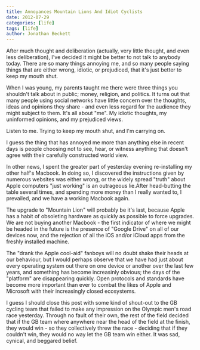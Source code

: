 ```yaml
---
title: Annoyances Mountain Lions And Idiot Cyclists
date: 2012-07-29
categories: [life]
tags: [life]
author: Jonathan Beckett
---
```


After much thought and deliberation (actually, very little thought, and even less deliberation), I've decided it might be better to not talk to anybody today. There are so many things annoying me, and so many people saying things that are either wrong, idiotic, or prejudiced, that it's just better to keep my mouth shut.

When I was young, my parents taught me there were three things you shouldn't talk about in public; money, religion, and politics. It turns out that many people using social networks have little concern over the thoughts, ideas and opinions they share - and even less regard for the audience they might subject to them. It's all about "me". My idiotic thoughts, my uninformed opinions, and my prejudiced views.

Listen to me. Trying to keep my mouth shut, and I'm carrying on.

I guess the thing that has annoyed me more than anything else in recent days is people choosing not to see, hear, or witness anything that doesn't agree with their carefully constructed world view.

In other news, I spent the greater part of yesterday evening re-installing my other half's Macbook. In doing so, I discovered the instructions given by numerous websites was either wrong, or the widely spread "truth" about Apple computers "just working" is an outrageous lie.After head-butting the table several times, and spending more money than I really wanted to, I prevailed, and we have a working Macbook again.

The upgrade to "Mountain Lion" will probably be it's last, because Apple has a habit of obsoleting hardware as quickly as possible to force upgrades. We are not buying another Macbook - the first indicator of where we might be headed in the future is the presence of "Google Drive" on all of our devices now, and the rejection of all the iOS and/or iCloud apps from the freshly installed machine.

The "drank the Apple cool-aid" fanboys will no doubt shake their heads at our behaviour, but I would perhaps observe that we have had just about every operating system out there on one device or another over the last few years, and something has become increasinly obvious; the days of the "platform" are disappearing quickly. Open protocols and standards have become more important than ever to combat the likes of Apple and Microsoft with their increasingly closed ecosystems.

I guess I should close this post with some kind of shout-out to the GB cycling team that failed to make any impression on the Olympic men's road race yesterday. Through no fault of their own, the rest of the field decided that if the GB team where anywhere near the head of the field at the finish, they would win - so they collectively threw the race - deciding that if they couldn't win, they would no way let the GB team win either. It was sad, cynical, and beggared belief.